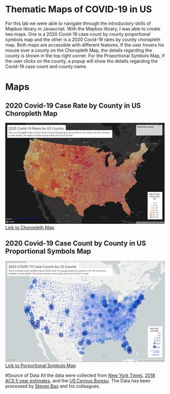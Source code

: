# Thematic Maps of COVID-19 in US
For this lab we were able to navigate through the introductory skills of Mapbox library in Javascript. With the Mapbox library, I was able to create two maps. One is a 2020 Covid-19 case count by county proportional symbols map and the other is a 2020 Covid-19 rates by county choropleth map. Both maps are accessible with different features. If the user hovers his mouse over a county on the Choropleth Map, the details regarding the county is shown in the top right corner. For the Proportional Symbols Map, if the user clicks on the county, a popup will show the details regarding the Covid-19 case count and county name.

# Maps
## 2020 Covid-19 Case Rate by County in US Choropleth Map
![choropleth Map of 2020 Covid-19 Case Rates by County in US](img/map1.png)
[Link to Choropleth Map](map1.html)

## 2020 Covid-19 Case Count by County in US Proportional Symbols Map
![2020 Covid-19 Case Count by County in US](img/map2.png)
[Link to Porportional Symbols Map](map2.html)

#Source of Data
All the data were collected from [New York Times](https://github.com/nytimes/covid-19-data/blob/43d32dde2f87bd4dafbb7d23f5d9e878124018b8/live/us-counties.csv), [2018 ACS 5 year estimates](https://data.census.gov/cedsci/table?g=0100000US.050000&d=ACS%205-Year%20Estimates%20Data%20Profiles&tid=ACSDP5Y2018.DP05&hidePreview=true), and the [US Census Bureau](https://www.census.gov/geographies/mapping-files/time-series/geo/carto-boundary-file.html). The Data has been processed by
[Steven Bao](https://github.com/jakobzhao) and his colleagues.